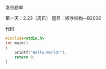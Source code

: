 洛谷题单

第一天：2.23（周日）
题目：顺序结构--B2002

代码
```C
#include<stdio.h>
int main()
{
    printf("Hello,World!");
    return 0;
}
```

